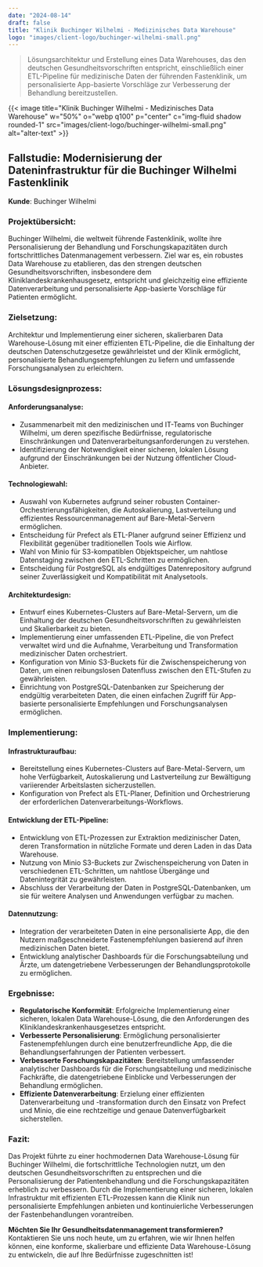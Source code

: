 ```yaml
---
date: "2024-08-14"
draft: false
title: "Klinik Buchinger Wilhelmi - Medizinisches Data Warehouse"
logo: "images/client-logo/buchinger-wilhelmi-small.png"
---
```



> Lösungsarchitektur und Erstellung eines Data Warehouses, das den deutschen Gesundheitsvorschriften entspricht, einschließlich einer ETL-Pipeline für medizinische Daten der führenden Fastenklinik, um personalisierte App-basierte Vorschläge zur Verbesserung der Behandlung bereitzustellen.

{{< image title="Klinik Buchinger Wilhelmi - Medizinisches Data Warehouse" w="50%" o="webp q100" p="center" c="img-fluid shadow rounded-1" src="images/client-logo/buchinger-wilhelmi-small.png" alt="alter-text" >}}

## Fallstudie: Modernisierung der Dateninfrastruktur für die Buchinger Wilhelmi Fastenklinik

**Kunde**: Buchinger Wilhelmi

### Projektübersicht:

Buchinger Wilhelmi, die weltweit führende Fastenklinik, wollte ihre Personalisierung der Behandlung und Forschungskapazitäten durch fortschrittliches Datenmanagement verbessern. Ziel war es, ein robustes Data Warehouse zu etablieren, das den strengen deutschen Gesundheitsvorschriften, insbesondere dem Kliniklandeskrankenhausgesetz, entspricht und gleichzeitig eine effiziente Datenverarbeitung und personalisierte App-basierte Vorschläge für Patienten ermöglicht.

### Zielsetzung:

Architektur und Implementierung einer sicheren, skalierbaren Data Warehouse-Lösung mit einer effizienten ETL-Pipeline, die die Einhaltung der deutschen Datenschutzgesetze gewährleistet und der Klinik ermöglicht, personalisierte Behandlungsempfehlungen zu liefern und umfassende Forschungsanalysen zu erleichtern.

### Lösungsdesignprozess:

#### Anforderungsanalyse:

- Zusammenarbeit mit den medizinischen und IT-Teams von Buchinger Wilhelmi, um deren spezifische Bedürfnisse, regulatorische Einschränkungen und Datenverarbeitungsanforderungen zu verstehen.
- Identifizierung der Notwendigkeit einer sicheren, lokalen Lösung aufgrund der Einschränkungen bei der Nutzung öffentlicher Cloud-Anbieter.

#### Technologiewahl:

- Auswahl von Kubernetes aufgrund seiner robusten Container-Orchestrierungsfähigkeiten, die Autoskalierung, Lastverteilung und effizientes Ressourcenmanagement auf Bare-Metal-Servern ermöglichen.
- Entscheidung für Prefect als ETL-Planer aufgrund seiner Effizienz und Flexibilität gegenüber traditionellen Tools wie Airflow.
- Wahl von Minio für S3-kompatiblen Objektspeicher, um nahtlose Datenstaging zwischen den ETL-Schritten zu ermöglichen.
- Entscheidung für PostgreSQL als endgültiges Datenrepository aufgrund seiner Zuverlässigkeit und Kompatibilität mit Analysetools.

#### Architekturdesign:

- Entwurf eines Kubernetes-Clusters auf Bare-Metal-Servern, um die Einhaltung der deutschen Gesundheitsvorschriften zu gewährleisten und Skalierbarkeit zu bieten.
- Implementierung einer umfassenden ETL-Pipeline, die von Prefect verwaltet wird und die Aufnahme, Verarbeitung und Transformation medizinischer Daten orchestriert.
- Konfiguration von Minio S3-Buckets für die Zwischenspeicherung von Daten, um einen reibungslosen Datenfluss zwischen den ETL-Stufen zu gewährleisten.
- Einrichtung von PostgreSQL-Datenbanken zur Speicherung der endgültig verarbeiteten Daten, die einen einfachen Zugriff für App-basierte personalisierte Empfehlungen und Forschungsanalysen ermöglichen.

### Implementierung:

#### Infrastrukturaufbau:

- Bereitstellung eines Kubernetes-Clusters auf Bare-Metal-Servern, um hohe Verfügbarkeit, Autoskalierung und Lastverteilung zur Bewältigung variierender Arbeitslasten sicherzustellen.
- Konfiguration von Prefect als ETL-Planer, Definition und Orchestrierung der erforderlichen Datenverarbeitungs-Workflows.

#### Entwicklung der ETL-Pipeline:

- Entwicklung von ETL-Prozessen zur Extraktion medizinischer Daten, deren Transformation in nützliche Formate und deren Laden in das Data Warehouse.
- Nutzung von Minio S3-Buckets zur Zwischenspeicherung von Daten in verschiedenen ETL-Schritten, um nahtlose Übergänge und Datenintegrität zu gewährleisten.
- Abschluss der Verarbeitung der Daten in PostgreSQL-Datenbanken, um sie für weitere Analysen und Anwendungen verfügbar zu machen.

#### Datennutzung:

- Integration der verarbeiteten Daten in eine personalisierte App, die den Nutzern maßgeschneiderte Fastenempfehlungen basierend auf ihren medizinischen Daten bietet.
- Entwicklung analytischer Dashboards für die Forschungsabteilung und Ärzte, um datengetriebene Verbesserungen der Behandlungsprotokolle zu ermöglichen.

### Ergebnisse:

- **Regulatorische Konformität**: Erfolgreiche Implementierung einer sicheren, lokalen Data Warehouse-Lösung, die den Anforderungen des Kliniklandeskrankenhausgesetzes entspricht.
- **Verbesserte Personalisierung**: Ermöglichung personalisierter Fastenempfehlungen durch eine benutzerfreundliche App, die die Behandlungserfahrungen der Patienten verbessert.
- **Verbesserte Forschungskapazitäten**: Bereitstellung umfassender analytischer Dashboards für die Forschungsabteilung und medizinische Fachkräfte, die datengetriebene Einblicke und Verbesserungen der Behandlung ermöglichen.
- **Effiziente Datenverarbeitung**: Erzielung einer effizienten Datenverarbeitung und -transformation durch den Einsatz von Prefect und Minio, die eine rechtzeitige und genaue Datenverfügbarkeit sicherstellen.

### Fazit:

Das Projekt führte zu einer hochmodernen Data Warehouse-Lösung für Buchinger Wilhelmi, die fortschrittliche Technologien nutzt, um den deutschen Gesundheitsvorschriften zu entsprechen und die Personalisierung der Patientenbehandlung und die Forschungskapazitäten erheblich zu verbessern. Durch die Implementierung einer sicheren, lokalen Infrastruktur mit effizienten ETL-Prozessen kann die Klinik nun personalisierte Empfehlungen anbieten und kontinuierliche Verbesserungen der Fastenbehandlungen vorantreiben.

**Möchten Sie Ihr Gesundheitsdatenmanagement transformieren?** Kontaktieren Sie uns noch heute, um zu erfahren, wie wir Ihnen helfen können, eine konforme, skalierbare und effiziente Data Warehouse-Lösung zu entwickeln, die auf Ihre Bedürfnisse zugeschnitten ist!